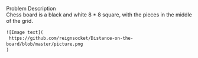 Problem Description  
    Chess board is a black and white 8 * 8 square, with the pieces in the middle of the grid.  
      
    ![Image text](
     https://github.com/reignsocket/Distance-on-the-board/blob/master/picture.png
    )
